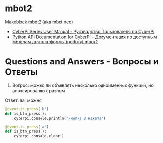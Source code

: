 # mbot2
Makeblock mbot2 (aka mbot neo)

- [CyberPi Series User Manual - Руководство Пользователя по CyberPi](./cyberpi-go-kit-iot-uzivatelsky-navod.pdf)
- [Python API Documentation for CyberPi - Документация по доступным методам для платформы (робота) mbot2](./mBot2_API_cyberpi.pdf)

# Questions and Answers - Вопросы и Ответы

1. Вопрос: можно ли объявлять несколько одноименных функций, но анонсированных разным

Ответ: да, можно:
```python
@event.is_press('b')
def is_btn_press():
    cyberpi.console.println("кнопка B нажата")

@event.is_press('a')
def is_btn_press():
    cyberpi.console.clear()

```
